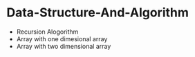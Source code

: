 # Data-Structure-And-Algorithm
- Recursion Alogorithm
- Array with one dimesional array
- Array with two dimensional array
